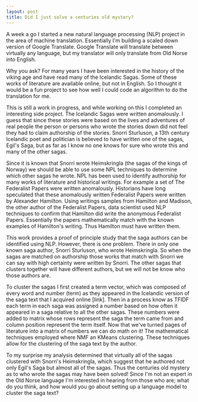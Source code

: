 ```yaml
---
layout: post
title: Did I just solve a centuries old mystery?
---
```

A week a go I started a new natural language processing (NLP) project in the area of machine translation.  Essentially I'm building a scaled down version of Google Translate.  Google Translate will translate between virtually any language, but my translator will only translate from Old Norse into English.

Why you ask?  For many years I have been interested in the history of the viking age and have read many of the Icelandic Sagas.  Some of these works of literature are available online, but not in English.  So I thought it would be a fun project to see how well I could code an algorithm to do the translation for me.

This is still a work in progress, and while working on this I completed an interesting side project.  The Icelandic Sagas were written anomalously.  I guess that since these stories were based on the lives and adventures of real people the person or persons who wrote the stories down did not feel they had to claim authorship of the stories.  Snorri Sturluson, a 13th century Icelandic poet and politician is believed to have written one of the sagas, Egil's Saga, but as far as I know no one knows for sure who wrote this and many of the other sagas.    

Since it is known that Snorri wrote Heimskringla (the sagas of the kings of Norway) we should be able to use some NPL techniques to determine which other sagas he wrote.  NPL has been used to identify authorship for many works of literature and historical writings.  For example a set of The Federalist Papers were written anomalously.  Historians have long speculated that these anomalously written Federalist Papers were written by Alexander Hamilton.  Using writings samples from Hamilton and Madison, the other author of the Federalist Papers, data scientist used NLP techniques to confirm that Hamilton did write the anonymous Federalist Papers.  Essentially the papers mathematically match with the known examples of Hamilton's writing.  Thus Hamilton must have written them.

This work provides a proof of principle study that the saga authors can be identified using NLP.  However, there is one problem.  There in only one known saga author, Snorri Sturluson, who wrote Heimskringla.  So when the sagas are matched on authorship those works that match with Snorri we can say with high certainty were written by Snorri.  The other sagas that clusters together will have different authors, but we will not be know who those authors are.

To cluster the sagas I first created a term vector, which was composed of every word and number (term) as they appeared in the Icelandic version of the saga text that I acquired online [link].  Then in a process know as TFIDF each term in each saga was assigned a number based on how often it appeared in a saga relative to all the other sagas.  These numbers were added to matrix whose rows represent the saga the term came from and column position represent the term itself.  Now that we've turned pages of literature into a matrix of numbers  we can do math on it!  The mathematical techniques employed where NMF an KMeans clustering.  These techniques allow for the clustering of the saga text by the author.

To my surprise my analysis determined that virtually all of the sagas clustered with Snorri's Heimskringla, which suggest that he authored not only Egil's Saga but almost all of the sagas.  Thus the centuries old mystery as to who wrote the sagas may have been solved!  Since I'm not an expert in the Old Norse language I'm interested in hearing from those who are; what do you think, and how would you go about setting up a language model to cluster the saga text?  
